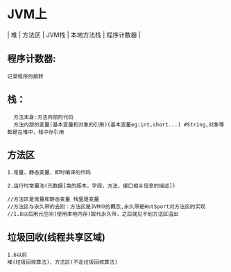 # JVM上

| 堆 | 方法区 | JVM栈 | 本地方法栈 | 程序计数器 |

## 程序计数器:
```记录程序的跳转```
## 栈：
```
  方法本身:方法内部的代码
  方法内部的变量(基本变量和对象的引用)(基本变量eg:int,short...) #String,对象等都是在堆中，栈中存引用
 ```
 ## 方法区
 ```
 1.常量，静态变量，即时编译的代码
 
 2.运行时常量池(元数据[类的版本，字段，方法，接口相关信息的描述])
 
 //方法区是常量和静态变量 栈里是变量
 //方法区与永久带的去别：方法区是JVM中的概念,永久带是HotSport对方法区的实现
 //1.8以后用元空间(使用本地内存)取代永久带，之后就见不到方法区溢出
 
 ```
 
 ## 垃圾回收(线程共享区域)
 ```
 1.6以前
 堆(垃圾回收算法)，方法区(不走垃圾回收算法)
 
 
 
 
 
 ```
